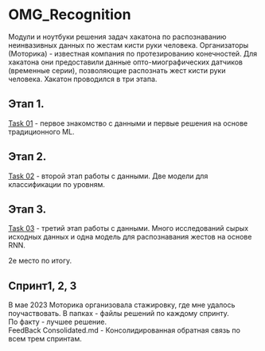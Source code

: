 # OMG_Recognition

Модули и ноутбуки решения задач хакатона по распознаванию неинвазивных данных по жестам кисти руки человека. Организаторы (Моторика) - известная компания по протезированию конечностей. Для хакатона они предоставили данные опто-миографических датчиков (временные серии), позволяющие распознать жест кисти руки человека. Хакатон проводился в три этапа.

## Этап 1. 
[Task 01](https://github.com/Genn007/OMG_Recognition/tree/main/Task01) - первое знакомство с данными и первые решения на основе традиционного ML.

## Этап 2.
[Task 02](https://github.com/Genn007/OMG_Recognition/tree/main/Task02) - второй этап работы с данными. Две модели для классификации по уровням. 

## Этап 3. 
[Task 03](https://github.com/Genn007/OMG_Recognition/tree/main/Task03) - третий этап работы с данными. Много исследований сырых исходных данных и одна модель для распознавания жестов на основе RNN. 

2е место по итогу. 

## Спринт1, 2, 3
В мае 2023 Моторика организовала стажировку, где мне удалось поучаствовать. В папках - файлы решений по каждому спринту.  
По факту - лучшее решение.   
FeedBack Consolidated.md -  Консолидированная обратная связь по всем трем спринтам. 



